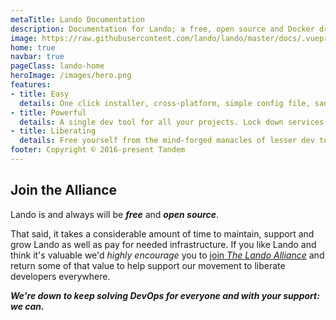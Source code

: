 ```yaml
---
metaTitle: Lando Documentation
description: Documentation for Lando; a free, open source and Docker driven local development and DevOps tool for all your projects that is fast, easy, powerful and liberating.
image: https://raw.githubusercontent.com/lando/lando/master/docs/.vuepress/public/images/hero-pink.png
home: true
navbar: true
pageClass: lando-home
heroImage: /images/hero.png
features:
- title: Easy
  details: One click installer, cross-platform, simple config file, sane defaults and reduced complexity for power features
- title: Powerful
  details: A single dev tool for all your projects. Lock down services, tools, dependencies and automation on a per-repo basis
- title: Liberating
  details: Free yourself from the mind-forged manacles of lesser dev tools. Save time, headaches, frustration and do more real work
footer: Copyright © 2016-present Tandem
---
```


## Join the Alliance

Lando is and always will be _**free**_ and _**open source**_.

That said, it takes a considerable amount of time to maintain, support and grow Lando as well as pay for needed infrastructure. If you like Lando and think it's valuable we'd _highly encourage_ you to [join _The Lando Alliance_](https://lando.dev/memberships/) and return some of that value to help support our movement to liberate developers everywhere.

_**We're down to keep solving DevOps for everyone and with your support: we can.**_
